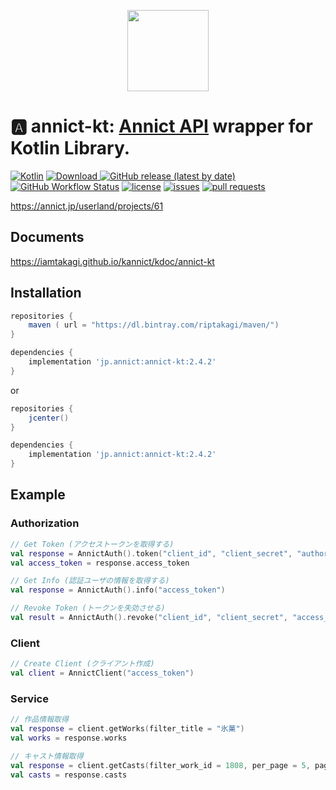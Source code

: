 <p align="center"><a href="https://annict.com" target="_blank" rel="noopener"><img src="https://user-images.githubusercontent.com/56767/56467671-fdd6ea80-645c-11e9-9056-a5d3fd5739e6.png" width="130" /></a></p>

# 🅰️ annict-kt: [Annict API](https://github.com/annict/annict) wrapper for Kotlin Library.

[![Kotlin](https://img.shields.io/badge/Kotlin-1.4.21-blue)](https://kotlinlang.org)
[![Download](https://api.bintray.com/packages/riptakagi/maven/annict-kt/images/download.svg?version=2.4.2) ](https://bintray.com/riptakagi/maven/kannict/2.4.2/link)
[![GitHub release (latest by date)](https://img.shields.io/github/v/release/iam-takagi/annict-kt)](https://github.com/iam-takagi/kannict/releases)
[![GitHub Workflow Status](https://img.shields.io/github/workflow/status/iam-takagi/kannict/Check)]()
[![license](https://img.shields.io/github/license/iam-takagi/annict-kt)](https://github.com/iam-takagi/kannict/blob/master/LICENSE)
[![issues](https://img.shields.io/github/issues/iam-takagi/annict-kt)](https://github.com/iam-takagi/kannict/issues)
[![pull requests](https://img.shields.io/github/issues-pr/iam-takagi/annict-kt)](https://github.com/iam-takagi/kannict/pulls)

https://annict.jp/userland/projects/61

## Documents

https://iamtakagi.github.io/kannict/kdoc/annict-kt

## Installation

```gradle
repositories {
    maven ( url = "https://dl.bintray.com/riptakagi/maven/")
}

dependencies {
    implementation 'jp.annict:annict-kt:2.4.2'
}
```

or

```gradle
repositories {
    jcenter()
}

dependencies {
    implementation 'jp.annict:annict-kt:2.4.2'
}
```

## Example

### Authorization

```kotlin
// Get Token (アクセストークンを取得する)
val response = AnnictAuth().token("client_id", "client_secret", "authorization_code"(default), "urn:ietf:wg:oauth:2.0:oob"(default), "code")
val access_token = response.access_token
```

```kotlin
// Get Info (認証ユーザの情報を取得する)
val response = AnnictAuth().info("access_token")
```

```kotlin
// Revoke Token (トークンを失効させる)
val result = AnnictAuth().revoke("client_id", "client_secret", "access_token")
```

### Client
```kotlin
// Create Client (クライアント作成)
val client = AnnictClient("access_token")
```

### Service

```kotlin
// 作品情報取得
val response = client.getWorks(filter_title = "氷菓")
val works = response.works
```

```kotlin
// キャスト情報取得
val response = client.getCasts(filter_work_id = 1808, per_page = 5, page = 5)
val casts = response.casts
```
